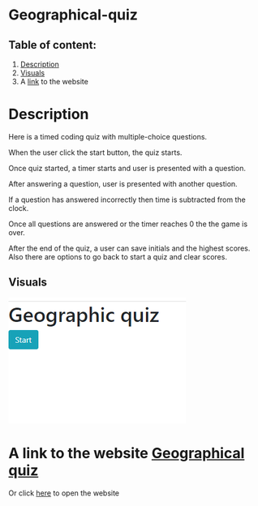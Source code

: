 # Geographical-quiz

## Table of content:

1. [Description](Desription)
2. [Visuals](Visuals)
3. A [link](https://https://anastasiia-ciloci.github.io/Code-quiz/) to the website

# Description

Here is a timed coding quiz with multiple-choice questions.

When the user click the start button, the quiz starts.

Once quiz started, a timer starts and user is presented with a question.

After answering a question, user is presented with another question.

If a question has answered incorrectly then time is subtracted from the clock.

Once all questions are answered or the timer reaches 0
the the game is over.

After the end of the quiz, a user can save initials and the highest scores. Also there are options to go back to start a quiz and clear scores.

## Visuals

![Screenshot of quiz page](/assets/images/2022-03-03_10-50-43.png)

# A link to the website [Geographical quiz](https://anastasiia-ciloci.github.io/Code-quiz/)

Or click [here](https://https://anastasiia-ciloci.github.io/Code-quiz/) to open the website
